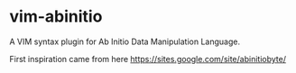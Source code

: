 # vim-abinitio

A VIM syntax plugin for Ab Initio Data Manipulation Language.

First inspiration came from here https://sites.google.com/site/abinitiobyte/

